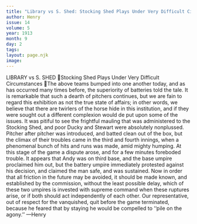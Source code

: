 ```yaml
---
title: "Library vs S. Shed: Stocking Shed Plays Under Very Difficult Circumstances"
author: Henry
issue: 14
volume: 5
year: 1913
month: 9
day: 2
tags:
layout: page.njk
image:
---
```

LIBRARY vs S. SHED Stocking Shed Plays Under Very Difficult Circumstances The above teams bumped into one another today, and as has occurred many times before, the superiority of batteries told the tale. It is remarkable that such a dearth of pitchers continues, but we are fain to regard this exhibition as not the true state of affairs; in other words, we believe that there are twirlers of the horse hide in this institution, and if they were sought out a different complexion would de put upon some of the issues. It was pitiful to see the frightful mauling that was administered to the Stocking Shed, and poor Ducky and Stewart were absolutely nonplussed. Pitcher after pitcher was introduced, and batted clean out of the box, but the climax of their troubles came in the third and fourth innings, when a phenomenal bunch of hits and runs was made, amid mighty humping. At this stage of the game a dispute arose, and for a few minutes foreboded trouble. It appears that Andy was on third base, and the base umpire proclaimed him out, but the battery umpire immediately protested against his decision, and claimed the man safe, and was sustained. Now in order that all friction in the future may be avoided, it should be made known, and established by the commission, without the least possible delay, which of these two umpires is invested with supreme command when these ruptures arise, or if both should act independently of each other. Our representative, out of respect for the vanquished, quit before the game terminated, because he feared that by staying he would be compelled to ‘‘pile on the agony.’’ —Henry 

